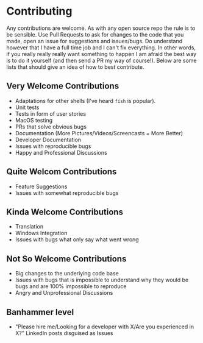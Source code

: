 # Contributing

Any contributions are welcome. As with any open source repo the rule is to be
sensible. Use Pull Requests to ask for changes to the code that you made, open
an issue for suggestions and issues/bugs. Do understand however that I have a
full time job and I can't fix everything. In other words, if you really really
really want something to happen I am afraid the best way is to do it yourself
(and then send a PR my way of course!). Below are some lists that should give an
idea of how to best contribute.

## Very Welcome Contributions

* Adaptations for other shells (I've heard `fish` is popular).
* Unit tests
* Tests in form of user stories
* MacOS testing
* PRs that solve obvious bugs
* Documentation (More Pictures/Videos/Screencasts = More Better)
* Developer Documentation
* Issues with reproducible bugs
* Happy and Professional Discussions

## Quite Welcom Contributions

* Feature Suggestions
* Issues with somewhat reproducible bugs

## Kinda Welcome Contributions

* Translation
* Windows Integration
* Issues with bugs what only say what went wrong

## Not So Welcome Contributions

* Big changes to the underlying code base
* Issues with bugs that is impossible to understand why they would be bugs and are 100% impossible to reproduce
* Angry and Unprofessional Discussions

## Banhammer level

* "Please hire me/Looking for a developer with X/Are you experienced in X?" LinkedIn posts disguised as Issues

